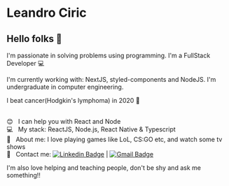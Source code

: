 
# Leandro Ciric

## Hello folks 👋
I'm passionate in solving problems using programming.
I'm a FullStack Developer :computer:

I'm currently working with: NextJS, styled-components and NodeJS.
I'm undergraduate in computer engineering.

I beat cancer(Hodgkin's lymphoma) in 2020 :punch:


 <br/> :blush: &nbsp; I can help you with React and Node
 <br/> :computer: &nbsp; My stack: ReactJS, Node.js, React Native & Typescript
 <br/> 💬  &nbsp; About me: I love playing games like LoL, CS:GO etc, and watch some tv shows
 <br/> :email: &nbsp; Contact me: [![Linkedin Badge](https://img.shields.io/badge/-LeandroCiric-blue?style=flat-square&logo=Linkedin&logoColor=white&link=https://www.linkedin.com/in/leandrociric/)](https://www.linkedin.com/in/leandrociric/) 
| 
[![Gmail Badge](https://img.shields.io/badge/-leciric@gmail.com-c14438?style=flat-square&logo=Gmail&logoColor=white&link=mailto:lecirics@gmail.com)](mailto:lecirics@gmail.com)


I'm also love helping and teaching people, don't be shy and ask me something!!
